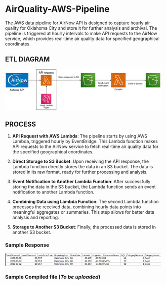 # AirQuality-AWS-Pipeline

The AWS data pipeline for AirNow API is designed to capture hourly air quality for Oklahoma City and store it for further analysis and archival. The pipeline is triggered at hourly intervals to make API requests to the AirNow service, which provides real-time air quality data for specified geographical coordinates.

## ETL DIAGRAM
![diagram](diagram.png)

## PROCESS

1. **API Request with AWS Lambda**: The pipeline starts by using AWS Lambda, triggered hourly by EventBridge. This Lambda function makes API requests to the AirNow service to fetch real-time air quality data for the specified geographical coordinates.

1. **Direct Storage to S3 Bucket**: Upon receiving the API response, the Lambda function directly stores the data in an S3 bucket. The data is stored in its raw format, ready for further processing and analysis.

1. **Event Notification to Another Lambda Function**: After successfully storing the data in the S3 bucket, the Lambda function sends an event notification to another Lambda function.

1. **Combining Data using Lambda Function**: The second Lambda function processes the received data, combining hourly data points into meaningful aggregates or summaries. This step allows for better data analysis and reporting.

1. **Storage to Another S3 Bucket**: Finally, the processed data is stored in another S3 bucket.

### Sample Response
![response](response.png)

### Sample Compiled file (*To be uploaded*)
